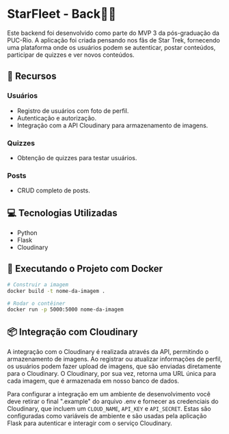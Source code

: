 # StarFleet - Back🌌🖖

Este backend foi desenvolvido como parte do MVP 3 da pós-graduação da PUC-Rio. A aplicação foi criada pensando nos fãs de Star Trek, fornecendo uma plataforma onde os usuários podem se autenticar, postar conteúdos, participar de quizzes e ver novos conteúdos.

## 🚀 Recursos

### Usuários
- Registro de usuários com foto de perfil.
- Autenticação e autorização.
- Integração com a API Cloudinary para armazenamento de imagens.

### Quizzes
- Obtenção de quizzes para testar usuários.

### Posts
- CRUD completo de posts.

## 💻 Tecnologias Utilizadas

- Python
- Flask
- Cloudinary


## 🐳 Executando o Projeto com Docker

```bash
# Construir a imagem
docker build -t nome-da-imagem .

# Rodar o contêiner
docker run -p 5000:5000 nome-da-imagem
```

## 📦 Integração com Cloudinary

A integração com o Cloudinary é realizada através da API, permitindo o armazenamento de imagens. Ao registrar ou atualizar informações de perfil, os usuários podem fazer upload de imagens, que são enviadas diretamente para o Cloudinary. O Cloudinary, por sua vez, retorna uma URL única para cada imagem, que é armazenada em nosso banco de dados.

Para configurar a integração em um ambiente de desenvolvimento você deve retirar o final ".example" do arquivo .env e fornecer as credenciais do Cloudinary, que incluem um `CLOUD_NAME`, `API_KEY` e `API_SECRET`. Estas são configuradas como variáveis de ambiente e são usadas pela aplicação Flask para autenticar e interagir com o serviço Cloudinary.
